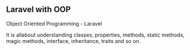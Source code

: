 ## Laravel with OOP
Object Oriented Programming - Laravel

It is allabout understanding classes, properties, methods, static methods, magic methods, interface, inheritance, traits and so on.
